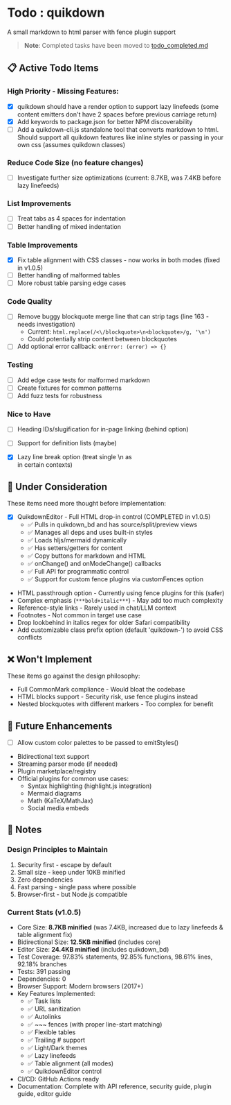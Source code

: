 # Todo : quikdown

A small markdown to html parser with fence plugin support

> **Note**: Completed tasks have been moved to [todo_completed.md](./todo_completed.md)

## 📋 Active Todo Items

### High Priority - Missing Features:
* [x] quikdown should have a render option to support lazy linefeeds (some content emitters don't have 2 spaces before previous carriage return)
* [x] Add keywords to package.json for better NPM discoverability
* [ ] Add a quikdown-cli.js standalone tool that converts markdown to html. Should support all quikdown features like inline styles or passing in your own css (assumes quikdown classes)

### Reduce Code Size (no feature changes)
* [ ] Investigate further size optimizations (current: 8.7KB, was 7.4KB before lazy linefeeds)

### List Improvements
* [ ] Treat tabs as 4 spaces for indentation
* [ ] Better handling of mixed indentation

### Table Improvements
* [x] Fix table alignment with CSS classes - now works in both modes (fixed in v1.0.5)
* [ ] Better handling of malformed tables
* [ ] More robust table parsing edge cases

### Code Quality
* [ ] Remove buggy blockquote merge line that can strip tags (line 163 - needs investigation)
  * Current: `html.replace(/<\/blockquote>\n<blockquote>/g, '\n')`
  * Could potentially strip content between blockquotes
* [ ] Add optional error callback: `onError: (error) => {}`

### Testing
* [ ] Add edge case tests for malformed markdown
* [ ] Create fixtures for common patterns
* [ ] Add fuzz tests for robustness

### Nice to Have
* [ ] Heading IDs/slugification for in-page linking (behind option)
* [ ] Support for definition lists (maybe)
* [x] Lazy line break option (treat single \n as <br> in certain contexts)


## 🤔 Under Consideration

These items need more thought before implementation:

* [x] QuikdownEditor - Full HTML drop-in control (COMPLETED in v1.0.5)
  * ✅ Pulls in quikdown_bd and has source/split/preview views
  * ✅ Manages all deps and uses built-in styles
  * ✅ Loads hljs/mermaid dynamically
  * ✅ Has setters/getters for content
  * ✅ Copy buttons for markdown and HTML
  * ✅ onChange() and onModeChange() callbacks
  * ✅ Full API for programmatic control
  * ✅ Support for custom fence plugins via customFences option

* HTML passthrough option - Currently using fence plugins for this (safer)
* Complex emphasis (`***bold+italic***`) - May add too much complexity
* Reference-style links - Rarely used in chat/LLM context
* Footnotes - Not common in target use case
* Drop lookbehind in italics regex for older Safari compatibility
* Add customizable class prefix option (default 'quikdown-') to avoid CSS conflicts

## ❌ Won't Implement

These items go against the design philosophy:

* Full CommonMark compliance - Would bloat the codebase
* HTML blocks support - Security risk, use fence plugins instead
* Nested blockquotes with different markers - Too complex for benefit

## 🔮 Future Enhancements

* [ ] Allow custom color palettes to be passed to emitStyles()
* Bidirectional text support
* Streaming parser mode (if needed)
* Plugin marketplace/registry
* Official plugins for common use cases:
  - Syntax highlighting (highlight.js integration)
  - Mermaid diagrams
  - Math (KaTeX/MathJax)
  - Social media embeds

## 📝 Notes

### Design Principles to Maintain
1. Security first - escape by default
2. Small size - keep under 10KB minified
3. Zero dependencies
4. Fast parsing - single pass where possible
5. Browser-first - but Node.js compatible

### Current Stats (v1.0.5)

* Core Size: **8.7KB minified** (was 7.4KB, increased due to lazy linefeeds & table alignment fix)
* Bidirectional Size: **12.5KB minified** (includes core)
* Editor Size: **24.4KB minified** (includes quikdown_bd)
* Test Coverage: 97.83% statements, 92.85% functions, 98.61% lines, 92.18% branches
* Tests: 391 passing
* Dependencies: 0
* Browser Support: Modern browsers (2017+)
* Key Features Implemented: 
  * ✅ Task lists
  * ✅ URL sanitization
  * ✅ Autolinks
  * ✅ ~~~ fences (with proper line-start matching)
  * ✅ Flexible tables
  * ✅ Trailing # support
  * ✅ Light/Dark themes
  * ✅ Lazy linefeeds
  * ✅ Table alignment (all modes)
  * ✅ QuikdownEditor control
* CI/CD: GitHub Actions ready
* Documentation: Complete with API reference, security guide, plugin guide, editor guide